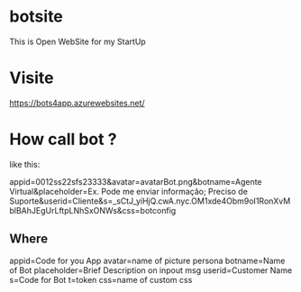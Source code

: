 # botsite
This is Open WebSite for my StartUp

# Visite
https://bots4app.azurewebsites.net/

# How call bot ?
like this:

appid=0012ss22sfs23333&avatar=avatarBot.png&botname=Agente Virtual&placeholder=Ex. Pode me enviar informação; Preciso de Suporte&userid=Cliente&s=_sCtJ_yiHjQ.cwA.nyc.OM1xde4Obm9oI1RonXvMblBAhJEgUrLftpLNhSxONWs&css=botconfig 

## Where 
appid=Code for you App 
avatar=name of picture persona
botname=Name of Bot
placeholder=Brief Description on inpout msg
userid=Customer Name
s=Code for Bot
t=token
css=name of custom css

